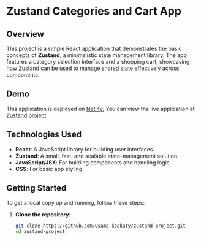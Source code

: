 
# Zustand Categories and Cart App  

## Overview  

This project is a simple React application that demonstrates the basic concepts of **Zustand**, a minimalistic state management library. The app features a category selection interface and a shopping cart, showcasing how Zustand can be used to manage shared state effectively across components.  

## Demo 
This application is deployed on [Netlify](https://www.netlify.com/), You can view the live application at [Zustand project](https://zustand-project.netlify.app/)  

## Technologies Used  

- **React**: A JavaScript library for building user interfaces.  
- **Zustand**: A small, fast, and scalable state-management solution.  
- **JavaScript/JSX**: For building components and handling logic.  
- **CSS**: For basic app styling.  

## Getting Started  

To get a local copy up and running, follow these steps:  

1. **Clone the repository**:  
   ```bash  
   git clone https://github.com/Osama-keakaty/zustand-project.git  
   cd zustand-project
